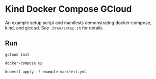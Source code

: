 # Kind Docker Compose GCloud
An example setup script and manifests demonstrating docker-compose, kind, and glcoud.
See `.brev/setup.sh` for details.

## Run

`gcloud init`

`docker-compose up`

`kubectl apply -f example-manifest.yml`

